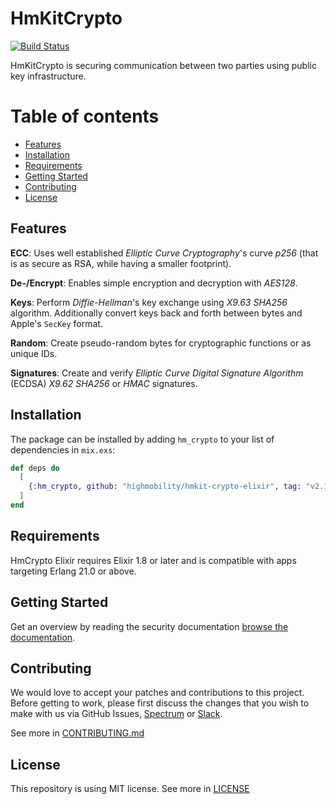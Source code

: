 # HmKitCrypto

[![Build Status](https://github.com/highmobility/hmkit-crypto-elixir/workflows/CI/badge.svg)](https://github.com/highmobility/hmkit-crypto-elixir/actions)

HmKitCrypto is securing communication between two parties using public key infrastructure.

Table of contents
=================
   * [Features](#features)
   * [Installation](#installation)
   * [Requirements](#requirements)
   * [Getting Started](#getting-started)
   * [Contributing](#contributing)
   * [License](#license)


## Features


**ECC**: Uses well established *Elliptic Curve Cryptography*'s curve *p256* (that is as secure as RSA, while having a smaller footprint).

**De-/Encrypt**: Enables simple encryption and decryption with *AES128*.

**Keys**: Perform *Diffie-Hellman*'s key exchange using *X9.63 SHA256* algorithm. Additionally
convert keys back and forth between bytes and Apple's `SecKey` format.

**Random**: Create pseudo-random bytes for cryptographic functions or as unique IDs.

**Signatures**: Create and verify *Elliptic Curve Digital Signature Algorithm* (ECDSA) *X9.62 SHA256* or *HMAC* signatures.


## Installation

The package can be installed
by adding `hm_crypto` to your list of dependencies in `mix.exs`:

```elixir
def deps do
  [
    {:hm_crypto, github: "highmobility/hmkit-crypto-elixir", tag: "v2.1.0"}
  ]
end
```

## Requirements

HmCrypto Elixir requires Elixir 1.8 or later and is compatible with apps targeting Erlang 21.0 or above.



## Getting Started

Get an overview by reading the security documentation [browse the documentation](https://high-mobility.com/learn/documentation/security/overview/).


## Contributing

We would love to accept your patches and contributions to this project. Before getting to work, please first discuss the changes that you wish to make with us via GitHub Issues, [Spectrum](https://spectrum.chat/high-mobility/) or [Slack](https://slack.high-mobility.com/).

See more in [CONTRIBUTING.md](CONTRIBUTING.md)


## License

This repository is using MIT license. See more in [LICENSE](LICENSE)

